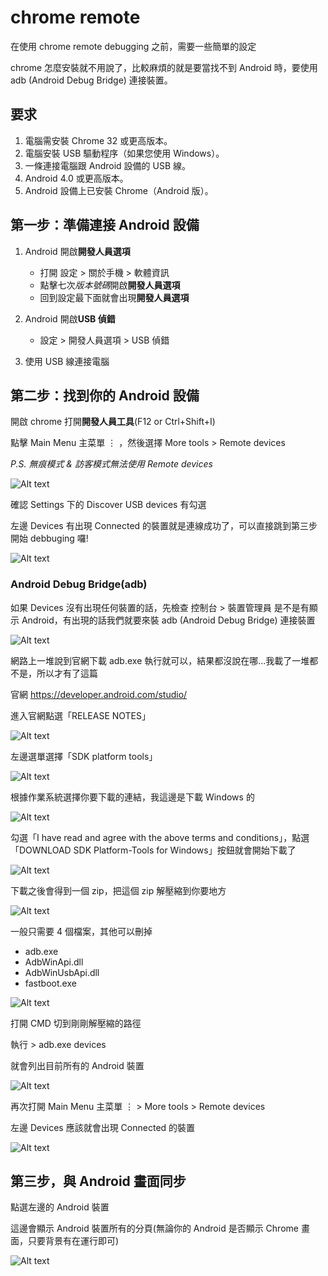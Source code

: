 # chrome remote

在使用 chrome remote debugging 之前，需要一些簡單的設定

chrome 怎麼安裝就不用說了，比較麻煩的就是要當找不到 Android 時，要使用 adb (Android Debug Bridge) 連接裝置。

## 要求
1. 電腦需安裝 Chrome 32 或更高版本。
2. 電腦安裝 USB 驅動程序（如果您使用 Windows）。
3. 一條連接電腦跟 Android 設備的 USB 線。
4. Android 4.0 或更高版本。
5. Android 設備上已安裝 Chrome（Android 版）。

## 第一步：準備連接 Android 設備
1. Android 開啟**開發人員選項**
   * 打開 設定 > 關於手機 > 軟體資訊
   * 點擊七次*版本號碼*開啟**開發人員選項**
   * 回到設定最下面就會出現**開發人員選項**

2. Android 開啟**USB 偵錯**
   * 設定 > 開發人員選項 > USB 偵錯

3. 使用 USB 線連接電腦

## 第二步：找到你的 Android 設備
開啟 chrome 打開**開發人員工具**(F12 or Ctrl+Shift+I)

點擊 Main Menu 主菜單 ⋮ ，然後選擇 More tools > Remote devices

*P.S. 無痕模式 & 訪客模式無法使用 Remote devices*

![Alt text](img/chrome-remote-1.jpg)

確認 Settings 下的 Discover USB devices 有勾選

左邊 Devices 有出現 Connected 的裝置就是連線成功了，可以直接跳到第三步開始 debbuging 囉!

![Alt text](img/chrome-remote-2.jpg)

### Android Debug Bridge(adb)

如果 Devices 沒有出現任何裝置的話，先檢查 控制台 > 裝置管理員 是不是有顯示 Android，有出現的話我們就要來裝 adb (Android Debug Bridge) 連接裝置

![Alt text](img/chrome-remote-3.jpg)

網路上一堆說到官網下載 adb.exe 執行就可以，結果都沒說在哪...我載了一堆都不是，所以才有了這篇

官網 https://developer.android.com/studio/

進入官網點選「RELEASE NOTES」

![Alt text](img/chrome-remote-4.png)

左邊選單選擇「SDK platform tools」

![Alt text](img/chrome-remote-5.png)

根據作業系統選擇你要下載的連結，我這邊是下載 Windows 的

![Alt text](img/chrome-remote-6.png)

 勾選「I have read and agree with the above terms and conditions」，點選「DOWNLOAD SDK Platform-Tools for Windows」按鈕就會開始下載了

![Alt text](img/chrome-remote-7.png)

下載之後會得到一個 zip，把這個 zip 解壓縮到你要地方

![Alt text](img/chrome-remote-8.png)

一般只需要 4 個檔案，其他可以刪掉
* adb.exe
* AdbWinApi.dll
* AdbWinUsbApi.dll
* fastboot.exe

![Alt text](img/chrome-remote-9.png)

打開 CMD 切到剛剛解壓縮的路徑

執行 > adb.exe devices

就會列出目前所有的 Android 裝置

![Alt text](img/chrome-remote-10.png)

再次打開 Main Menu 主菜單 ⋮ > More tools > Remote devices

左邊 Devices 應該就會出現 Connected 的裝置

![Alt text](img/chrome-remote-2.jpg)

## 第三步，與 Android 畫面同步

點選左邊的 Android 裝置

這邊會顯示 Android 裝置所有的分頁(無論你的 Android 是否顯示 Chrome 畫面，只要背景有在運行即可)

![Alt text](img/chrome-remote-11.jpg)